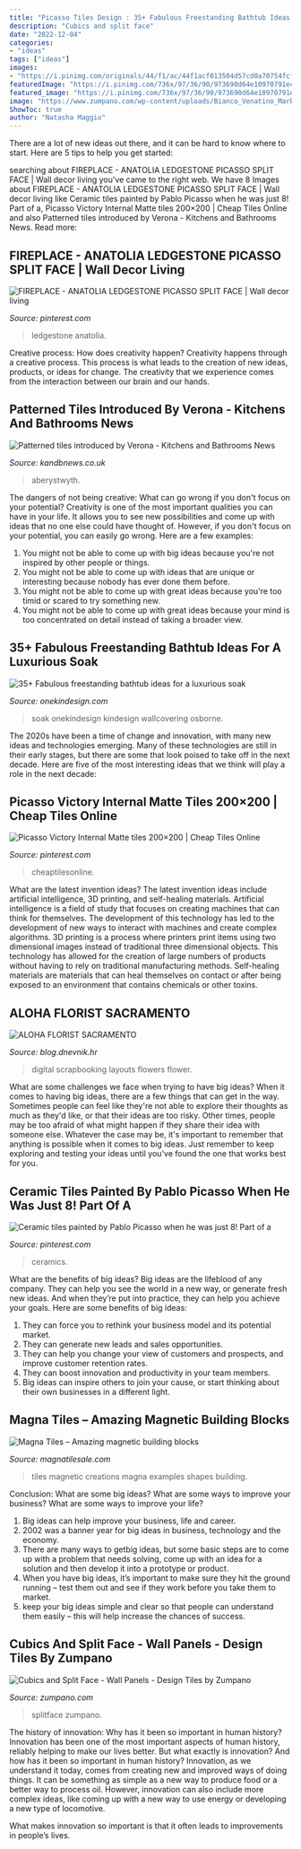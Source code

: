 ```yaml
---
title: "Picasso Tiles Design : 35+ Fabulous Freestanding Bathtub Ideas For A Luxurious Soak"
description: "Cubics and split face"
date: "2022-12-04"
categories:
- "ideas"
tags: ["ideas"]
images:
- "https://i.pinimg.com/originals/44/f1/ac/44f1acf013504d57cd0a70754fcfe45a.jpg"
featuredImage: "https://i.pinimg.com/736x/97/36/90/973690d64e10970791ecd01f90645a5d.jpg"
featured_image: "https://i.pinimg.com/736x/97/36/90/973690d64e10970791ecd01f90645a5d.jpg"
image: "https://www.zumpano.com/wp-content/uploads/Bianco_Venatino_Marble_Splitface_Fireplace_Install-1.jpg"
ShowToc: true
author: "Natasha Maggio"
---
```



There are a lot of new ideas out there, and it can be hard to know where to start. Here are 5 tips to help you get started: 

	

		
searching about FIREPLACE - ANATOLIA LEDGESTONE PICASSO SPLIT FACE | Wall decor living you've came to the right web. We have 8 Images about FIREPLACE - ANATOLIA LEDGESTONE PICASSO SPLIT FACE | Wall decor living like Ceramic tiles painted by Pablo Picasso when he was just 8! Part of a, Picasso Victory Internal Matte tiles 200×200 | Cheap Tiles Online and also Patterned tiles introduced by Verona - Kitchens and Bathrooms News. Read more:
		
    
## FIREPLACE - ANATOLIA LEDGESTONE PICASSO SPLIT FACE | Wall Decor Living

<img loading=lazy src="https://i.pinimg.com/originals/44/f1/ac/44f1acf013504d57cd0a70754fcfe45a.jpg" onerror="this.onerror=null;this.src='https://tse2.mm.bing.net/th?id=OIP.AZRLD1NjgRBXAbitdDzX_QHaEY&amp;pid=15.1';" alt="FIREPLACE - ANATOLIA LEDGESTONE PICASSO SPLIT FACE | Wall decor living">

_Source: pinterest.com_

>ledgestone anatolia. 

	

Creative process: How does creativity happen?
Creativity happens through a creative process. This process is what leads to the creation of new ideas, products, or ideas for change. The creativity that we experience comes from the interaction between our brain and our hands.

    
## Patterned Tiles Introduced By Verona - Kitchens And Bathrooms News

<img loading=lazy src="https://www.kandbnews.co.uk/wp-content/uploads/2019/06/verona-introduces-patterned-tile-768x432.jpg" onerror="this.onerror=null;this.src='https://tse3.mm.bing.net/th?id=OIP.NA3G4M3TUIAgCSeOrRczjwHaEK&amp;pid=15.1';" alt="Patterned tiles introduced by Verona - Kitchens and Bathrooms News">

_Source: kandbnews.co.uk_

>aberystwyth. 

	

The dangers of not being creative: What can go wrong if you don't focus on your potential?
Creativity is one of the most important qualities you can have in your life. It allows you to see new possibilities and come up with ideas that no one else could have thought of. However, if you don't focus on your potential, you can easily go wrong. Here are a few examples: 
1) You might not be able to come up with big ideas because you're not inspired by other people or things. 
2) You might not be able to come up with ideas that are unique or interesting because nobody has ever done them before. 
3) You might not be able to come up with great ideas because you're too timid or scared to try something new. 
4) You might not be able to come up with great ideas because your mind is too concentrated on detail instead of taking a broader view.

    
## 35+ Fabulous Freestanding Bathtub Ideas For A Luxurious Soak

<img loading=lazy src="http://cdn.onekindesign.com/wp-content/uploads/2017/03/Freestanding-Bathtub-Ideas-13-1-Kindesign.jpg" onerror="this.onerror=null;this.src='https://tse3.mm.bing.net/th?id=OIP.rkzrNOHUb_QYIdtttrZdMQHaLD&amp;pid=15.1';" alt="35+ Fabulous freestanding bathtub ideas for a luxurious soak">

_Source: onekindesign.com_

>soak onekindesign kindesign wallcovering osborne. 

	

The 2020s have been a time of change and innovation, with many new ideas and technologies emerging. Many of these technologies are still in their early stages, but there are some that look poised to take off in the next decade. Here are five of the most interesting ideas that we think will play a role in the next decade:

    
## Picasso Victory Internal Matte Tiles 200×200 | Cheap Tiles Online

<img loading=lazy src="https://i.pinimg.com/736x/d4/d4/90/d4d4907a8df565e01dec6fec9c1b2978.jpg" onerror="this.onerror=null;this.src='https://tse4.mm.bing.net/th?id=OIP.hMJYl4KzEbnAGjSdgiU6HAHaHa&amp;pid=15.1';" alt="Picasso Victory Internal Matte tiles 200×200 | Cheap Tiles Online">

_Source: pinterest.com_

>cheaptilesonline. 

	

What are the latest invention ideas?
The latest invention ideas include artificial intelligence, 3D printing, and self-healing materials. Artificial intelligence is a field of study that focuses on creating machines that can think for themselves. The development of this technology has led to the development of new ways to interact with machines and create complex algorithms. 3D printing is a process where printers print items using two dimensional images instead of traditional three dimensional objects. This technology has allowed for the creation of large numbers of products without having to rely on traditional manufacturing methods. Self-healing materials are materials that can heal themselves on contact or after being exposed to an environment that contains chemicals or other toxins.

    
## ALOHA FLORIST SACRAMENTO

<img loading=lazy src="http://bit.ly/r5JSFc" onerror="this.onerror=null;this.src='https://tse1.mm.bing.net/th?id=OIP._rAAIjHfA0wf2x5LSbfvKQHaHa&amp;pid=15.1';" alt="ALOHA FLORIST SACRAMENTO">

_Source: blog.dnevnik.hr_

>digital scrapbooking layouts flowers flower. 

	

What are some challenges we face when trying to have big ideas?
When it comes to having big ideas, there are a few things that can get in the way. Sometimes people can feel like they're not able to explore their thoughts as much as they'd like, or that their ideas are too risky. Other times, people may be too afraid of what might happen if they share their idea with someone else. Whatever the case may be, it's important to remember that anything is possible when it comes to big ideas. Just remember to keep exploring and testing your ideas until you've found the one that works best for you.

    
## Ceramic Tiles Painted By Pablo Picasso When He Was Just 8! Part Of A

<img loading=lazy src="https://i.pinimg.com/736x/97/36/90/973690d64e10970791ecd01f90645a5d.jpg" onerror="this.onerror=null;this.src='https://tse3.mm.bing.net/th?id=OIP.HId72aYyrYGJ4QgYChfh6wHaHa&amp;pid=15.1';" alt="Ceramic tiles painted by Pablo Picasso when he was just 8! Part of a">

_Source: pinterest.com_

>ceramics. 

	

What are the benefits of big ideas?
Big ideas are the lifeblood of any company. They can help you see the world in a new way, or generate fresh new ideas. And when they’re put into practice, they can help you achieve your goals. Here are some benefits of big ideas: 
1. They can force you to rethink your business model and its potential market.
2. They can generate new leads and sales opportunities.
3. They can help you change your view of customers and prospects, and improve customer retention rates. 
4. They can boost innovation and productivity in your team members. 
5. Big ideas can inspire others to join your cause, or start thinking about their own businesses in a different light. 

    
## Magna Tiles – Amazing Magnetic Building Blocks

<img loading=lazy src="http://magnatilesale.com/wp-content/uploads/2017/07/Magnetic-Tiles-Picasso2.jpg" onerror="this.onerror=null;this.src='https://tse3.mm.bing.net/th?id=OIP.mRd8yOWizyI9vv5ZErVCWgHaGG&amp;pid=15.1';" alt="Magna Tiles – Amazing magnetic building blocks">

_Source: magnatilesale.com_

>tiles magnetic creations magna examples shapes building. 

	

Conclusion: What are some big ideas? What are some ways to improve your business? What are some ways to improve your life?
1. Big ideas can help improve your business, life and career.
2. 2002 was a banner year for big ideas in business, technology and the economy.
3. There are many ways to getbig ideas, but some basic steps are to come up with a problem that needs solving, come up with an idea for a solution and then develop it into a prototype or product.
4. When you have big ideas, it’s important to make sure they hit the ground running – test them out and see if they work before you take them to market.
5. keep your big ideas simple and clear so that people can understand them easily – this will help increase the chances of success.

    
## Cubics And Split Face - Wall Panels - Design Tiles By Zumpano

<img loading=lazy src="https://www.zumpano.com/wp-content/uploads/Bianco_Venatino_Marble_Splitface_Fireplace_Install-1.jpg" onerror="this.onerror=null;this.src='https://tse2.mm.bing.net/th?id=OIP.CpXybif5mpzNIpSpW3AB1AHaEK&amp;pid=15.1';" alt="Cubics and Split Face - Wall Panels - Design Tiles by Zumpano">

_Source: zumpano.com_

>splitface zumpano. 

	

The history of innovation: Why has it been so important in human history?
Innovation has been one of the most important aspects of human history, reliably helping to make our lives better. But what exactly is innovation? And how has it been so important in human history?
Innovation, as we understand it today, comes from creating new and improved ways of doing things. It can be something as simple as a new way to produce food or a better way to process oil. However, innovation can also include more complex ideas, like coming up with a new way to use energy or developing a new type of locomotive.

What makes innovation so important is that it often leads to improvements in people’s lives.

